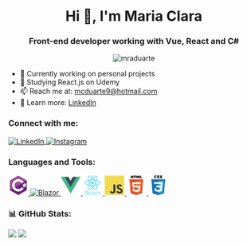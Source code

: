 <h1 align="center">Hi 👋, I'm Maria Clara</h1>
<h3 align="center">Front-end developer working with Vue, React and C#</h3>

<p align="center">
  <img src="https://komarev.com/ghpvc/?username=mraduarte&label=Profile%20views&color=0e75b6&style=flat" alt="mraduarte" />
</p>

- 🔭 Currently working on personal projects
- 🌱 Studying React.js on Udemy
- 📫 Reach me at: mcduarte9@hotmail.com  
- 📄 Learn more: [LinkedIn](https://www.linkedin.com/in/maria-clara-duarte-69b00b211/)

<h3 align="left">Connect with me:</h3>
<p align="left">
  <a href="https://www.linkedin.com/in/maria-clara-duarte-69b00b211/" target="blank">
    <img align="center" src="https://raw.githubusercontent.com/rahuldkjain/github-profile-readme-generator/master/src/images/icons/Social/linked-in-alt.svg" alt="LinkedIn" height="30" width="40" />
  </a>
  <a href="https://www.instagram.com/maduarte._/" target="blank">
    <img align="center" src="https://raw.githubusercontent.com/rahuldkjain/github-profile-readme-generator/master/src/images/icons/Social/instagram.svg" alt="Instagram" height="30" width="40" />
  </a>
</p>

<h3 align="left">Languages and Tools:</h3>
<p align="left">
  <a href="https://learn.microsoft.com/en-us/dotnet/csharp/" target="_blank">
    <img src="https://raw.githubusercontent.com/devicons/devicon/master/icons/csharp/csharp-original.svg" alt="C#" width="40" height="40"/>
  </a>
  <a href="https://dotnet.microsoft.com/en-us/apps/aspnet/web-apps/blazor" target="_blank">
    <img src="https://upload.wikimedia.org/wikipedia/commons/d/d0/Blazor.png" alt="Blazor" width="40" height="40"/>
  </a>
  <a href="https://vuejs.org/" target="_blank">
    <img src="https://raw.githubusercontent.com/devicons/devicon/master/icons/vuejs/vuejs-original.svg" alt="Vue.js" width="40" height="40"/>
  </a>
  <a href="https://reactjs.org/" target="_blank">
    <img src="https://raw.githubusercontent.com/devicons/devicon/master/icons/react/react-original-wordmark.svg" alt="React" width="40" height="40"/>
  </a>
  <a href="https://developer.mozilla.org/en-US/docs/Web/JavaScript" target="_blank">
    <img src="https://raw.githubusercontent.com/devicons/devicon/master/icons/javascript/javascript-original.svg" alt="JavaScript" width="40" height="40"/>
  </a>
  <a href="https://www.w3.org/html/" target="_blank">
    <img src="https://raw.githubusercontent.com/devicons/devicon/master/icons/html5/html5-original-wordmark.svg" alt="HTML5" width="40" height="40"/>
  </a>
  <a href="https://www.w3schools.com/css/" target="_blank">
    <img src="https://raw.githubusercontent.com/devicons/devicon/master/icons/css3/css3-original-wordmark.svg" alt="CSS3" width="40" height="40"/>
  </a>
</p>

<h3>📊 GitHub Stats:</h3>
<div>
  <img height="180em" src="https://github-readme-stats.vercel.app/api/top-langs/?username=mraduarte&layout=compact&langs_count=6&theme=tokyonight"/>
  <img height="180em" src="https://github-readme-stats.vercel.app/api?username=mraduarte&show_icons=true&theme=tokyonight"/>
</div>
